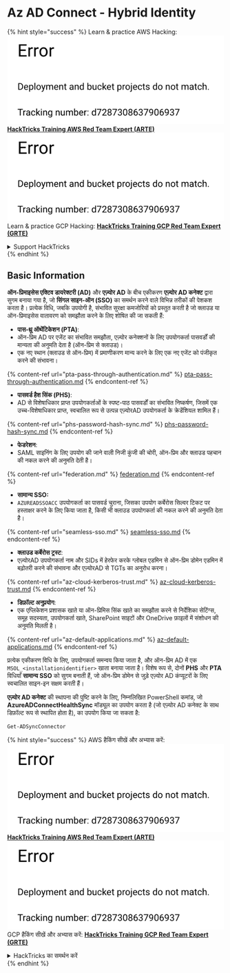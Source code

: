 # Az AD Connect - Hybrid Identity

{% hint style="success" %}
Learn & practice AWS Hacking:<img src="../../../../.gitbook/assets/image (1) (1).png" alt="" data-size="line">[**HackTricks Training AWS Red Team Expert (ARTE)**](https://training.hacktricks.xyz/courses/arte)<img src="../../../../.gitbook/assets/image (1) (1).png" alt="" data-size="line">\
Learn & practice GCP Hacking: <img src="../../../../.gitbook/assets/image (2).png" alt="" data-size="line">[**HackTricks Training GCP Red Team Expert (GRTE)**<img src="../../../../.gitbook/assets/image (2).png" alt="" data-size="line">](https://training.hacktricks.xyz/courses/grte)

<details>

<summary>Support HackTricks</summary>

* Check the [**subscription plans**](https://github.com/sponsors/carlospolop)!
* **Join the** 💬 [**Discord group**](https://discord.gg/hRep4RUj7f) or the [**telegram group**](https://t.me/peass) or **follow** us on **Twitter** 🐦 [**@hacktricks\_live**](https://twitter.com/hacktricks\_live)**.**
* **Share hacking tricks by submitting PRs to the** [**HackTricks**](https://github.com/carlospolop/hacktricks) and [**HackTricks Cloud**](https://github.com/carlospolop/hacktricks-cloud) github repos.

</details>
{% endhint %}

## Basic Information

**ऑन-प्रिमाइसेस एक्टिव डायरेक्टरी (AD)** और **एज़्योर AD** के बीच एकीकरण **एज़्योर AD कनेक्ट** द्वारा सुगम बनाया गया है, जो **सिंगल साइन-ऑन (SSO)** का समर्थन करने वाले विभिन्न तरीकों की पेशकश करता है। प्रत्येक विधि, जबकि उपयोगी है, संभावित सुरक्षा कमजोरियों को प्रस्तुत करती है जो क्लाउड या ऑन-प्रिमाइसेस वातावरण को समझौता करने के लिए शोषित की जा सकती हैं:

* **पास-थ्रू ऑथेंटिकेशन (PTA)**:
* ऑन-प्रिम AD पर एजेंट का संभावित समझौता, एज़्योर कनेक्शनों के लिए उपयोगकर्ता पासवर्डों की मान्यता की अनुमति देता है (ऑन-प्रिम से क्लाउड)।
* एक नए स्थान (क्लाउड से ऑन-प्रिम) में प्रमाणीकरण मान्य करने के लिए एक नए एजेंट को पंजीकृत करने की संभावना।

{% content-ref url="pta-pass-through-authentication.md" %}
[pta-pass-through-authentication.md](pta-pass-through-authentication.md)
{% endcontent-ref %}

* **पासवर्ड हैश सिंक (PHS)**:
* AD से विशेषाधिकार प्राप्त उपयोगकर्ताओं के स्पष्ट-पाठ पासवर्डों का संभावित निष्कर्षण, जिसमें एक उच्च-विशेषाधिकार प्राप्त, स्वचालित रूप से उत्पन्न एज़्योरAD उपयोगकर्ता के क्रेडेंशियल शामिल हैं।

{% content-ref url="phs-password-hash-sync.md" %}
[phs-password-hash-sync.md](phs-password-hash-sync.md)
{% endcontent-ref %}

* **फेडरेशन**:
* SAML साइनिंग के लिए उपयोग की जाने वाली निजी कुंजी की चोरी, ऑन-प्रिम और क्लाउड पहचान की नकल करने की अनुमति देती है।

{% content-ref url="federation.md" %}
[federation.md](federation.md)
{% endcontent-ref %}

* **सामान्य SSO:**
* `AZUREADSSOACC` उपयोगकर्ता का पासवर्ड चुराना, जिसका उपयोग कर्बेरोस सिल्वर टिकट पर हस्ताक्षर करने के लिए किया जाता है, किसी भी क्लाउड उपयोगकर्ता की नकल करने की अनुमति देता है।

{% content-ref url="seamless-sso.md" %}
[seamless-sso.md](seamless-sso.md)
{% endcontent-ref %}

* **क्लाउड कर्बेरोस ट्रस्ट**:
* एज़्योरAD उपयोगकर्ता नाम और SIDs में हेरफेर करके ग्लोबल एडमिन से ऑन-प्रिम डोमेन एडमिन में बढ़ोतरी करने की संभावना और एज़्योरAD से TGTs का अनुरोध करना।

{% content-ref url="az-cloud-kerberos-trust.md" %}
[az-cloud-kerberos-trust.md](az-cloud-kerberos-trust.md)
{% endcontent-ref %}

* **डिफ़ॉल्ट अनुप्रयोग**:
* एक एप्लिकेशन प्रशासक खाते या ऑन-प्रिमिस सिंक खाते का समझौता करने से निर्देशिका सेटिंग्स, समूह सदस्यता, उपयोगकर्ता खाते, SharePoint साइटों और OneDrive फ़ाइलों में संशोधन की अनुमति मिलती है।

{% content-ref url="az-default-applications.md" %}
[az-default-applications.md](az-default-applications.md)
{% endcontent-ref %}

प्रत्येक एकीकरण विधि के लिए, उपयोगकर्ता समन्वय किया जाता है, और ऑन-प्रिम AD में एक `MSOL_<installationidentifier>` खाता बनाया जाता है। विशेष रूप से, दोनों **PHS** और **PTA** विधियाँ **सामान्य SSO** को सुगम बनाती हैं, जो ऑन-प्रिम डोमेन से जुड़े एज़्योर AD कंप्यूटरों के लिए स्वचालित साइन-इन सक्षम करती हैं।

**एज़्योर AD कनेक्ट** की स्थापना की पुष्टि करने के लिए, निम्नलिखित PowerShell कमांड, जो **AzureADConnectHealthSync** मॉड्यूल का उपयोग करता है (जो एज़्योर AD कनेक्ट के साथ डिफ़ॉल्ट रूप से स्थापित होता है), का उपयोग किया जा सकता है:
```powershell
Get-ADSyncConnector
```
{% hint style="success" %}
AWS हैकिंग सीखें और अभ्यास करें:<img src="../../../../.gitbook/assets/image (1) (1).png" alt="" data-size="line">[**HackTricks Training AWS Red Team Expert (ARTE)**](https://training.hacktricks.xyz/courses/arte)<img src="../../../../.gitbook/assets/image (1) (1).png" alt="" data-size="line">\
GCP हैकिंग सीखें और अभ्यास करें: <img src="../../../../.gitbook/assets/image (2).png" alt="" data-size="line">[**HackTricks Training GCP Red Team Expert (GRTE)**<img src="../../../../.gitbook/assets/image (2).png" alt="" data-size="line">](https://training.hacktricks.xyz/courses/grte)

<details>

<summary>HackTricks का समर्थन करें</summary>

* [**सदस्यता योजनाएँ**](https://github.com/sponsors/carlospolop) देखें!
* **हमारे** 💬 [**Discord समूह**](https://discord.gg/hRep4RUj7f) या [**telegram समूह**](https://t.me/peass) में शामिल हों या **हमारा अनुसरण करें** **Twitter** 🐦 [**@hacktricks\_live**](https://twitter.com/hacktricks\_live)**.**
* **हैकिंग ट्रिक्स साझा करें और** [**HackTricks**](https://github.com/carlospolop/hacktricks) और [**HackTricks Cloud**](https://github.com/carlospolop/hacktricks-cloud) गिटहब रिपोजिटरी में PR सबमिट करें।

</details>
{% endhint %}
